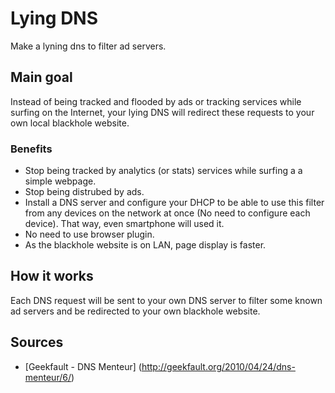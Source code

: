 # Lying DNS
Make a lyning dns to filter ad servers.

## Main goal
Instead of being tracked and flooded by ads or tracking services while surfing on the Internet, your lying DNS will redirect these requests to your own local blackhole website.

### Benefits
- Stop being tracked by analytics (or stats) services while surfing a a simple webpage.
- Stop being distrubed by ads.
- Install a DNS server and configure your DHCP to be able to use this filter from any devices on the network at once (No need to configure each device). That way, even smartphone will used it.
- No need to use browser plugin.
- As the blackhole website is on LAN, page display is faster.

## How it works
Each DNS request will be sent to your own DNS server to filter some known ad servers and be redirected to your own blackhole website.
## Sources
- [Geekfault - DNS Menteur] (http://geekfault.org/2010/04/24/dns-menteur/6/)
